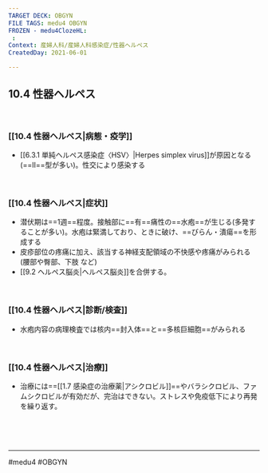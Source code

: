```yaml
---
TARGET DECK: OBGYN
FILE TAGS: medu4 OBGYN
FROZEN - medu4ClozeHL:
 : 
Context: 産婦人科/産婦人科感染症/性器ヘルペス
CreatedDay: 2021-06-01

---
```


## 10.4 性器ヘルペス

<br>

### [[10.4 性器ヘルペス|病態・疫学]]
* [[6.3.1 単純ヘルペス感染症〈HSV〉|Herpes simplex virus]]が原因となる(==Ⅱ==型が多い)。性交により感染する
<!--ID: 1622523511288-->


<br>

### [[10.4 性器ヘルペス|症状]]
* 潜伏期は==1週==程度。接触部に==有==痛性の==水疱==が生じる(多発することが多い)。水疱は緊満しており、ときに破け、==びらん・潰瘍==を形成する
* 皮疹部位の疼痛に加え、該当する神経支配領域の不快感や疼痛がみられる(腰部や臀部、下肢 など)
* [[9.2 ヘルペス脳炎|ヘルペス脳炎]]を合併する。
<!--ID: 1622523511293-->


<br>

### [[10.4 性器ヘルペス|診断/検査]]
* 水疱内容の病理検査では核内==封入体==と==多核巨細胞==がみられる
<!--ID: 1622523511299-->


<br>

### [[10.4 性器ヘルペス|治療]]
* 治療には==[[1.7 感染症の治療薬|アシクロビル]]==やバラシクロビル、ファムシクロビルが有効だが、完治はできない。ストレスや免疫低下により再発を繰り返す。
<!--ID: 1622523511305-->


<br><br><br>

---
#medu4 #OBGYN
